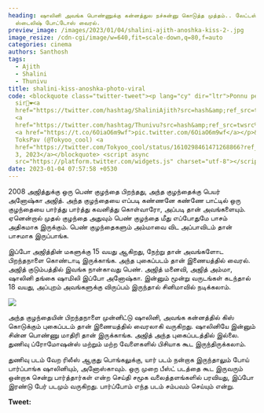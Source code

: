 ```yaml
---
heading: ஷாலினி அவங்க பொண்ணுக்கு கன்னத்துல நச்சுன்னு கொடுத்த முத்தம்.. லேட்டஸ்ட்
  ஸ்டைலிஷ் போட்டோஸ் வைரல்.
preview_image: /images/2023/01/04/shalini-ajith-anoshka-kiss-2-.jpg
image_resize: /cdn-cgi/image/w=640,fit=scale-down,q=80,f=auto
categories: cinema
authors: Santhosh
tags:
  - Ajith
  - Shalini
  - Thunivu
title: shalini-kiss-anoshka-photo-viral
code: <blockquote class="twitter-tweet"><p lang="cy" dir="ltr">Ponnu pethukanum
  sir🥺❤<a
  href="https://twitter.com/hashtag/ShaliniAjith?src=hash&amp;ref_src=twsrc%5Etfw">#ShaliniAjith</a>
  <a
  href="https://twitter.com/hashtag/Thunivu?src=hash&amp;ref_src=twsrc%5Etfw">#Thunivu</a>
  <a href="https://t.co/6OiaO6m9wf">pic.twitter.com/6OiaO6m9wf</a></p>&mdash;
  ToksPav (@Tokyoo_cool) <a
  href="https://twitter.com/Tokyoo_cool/status/1610298461471268866?ref_src=twsrc%5Etfw">January
  3, 2023</a></blockquote> <script async
  src="https://platform.twitter.com/widgets.js" charset="utf-8"></script>
date: 2023-01-04 07:57:58 +0530
---
```

2008 அஜித்துக்கு ஒரு பெண் குழந்தை பிறந்தது, அந்த குழந்தைக்கு பெயர் அனோஷ்கா அஜித். அந்த குழந்தையை எப்படி கண்ணனே கண்ணே பாட்டில் ஒரு குழந்தையை பார்த்து பார்த்து கவனித்து கொள்வாரோ, அப்படி தான் அவங்களையும். ஏனென்றால் முதல் குழந்தை அதுவும் பெண் குழந்தை மீது எப்போதுமே பாசம் அதிகமாக இருக்கும். பெண் குழந்தைகளும் அம்மாவை விட அப்பாவிடம் தான் பாசமாக இருப்பாங்க.

இப்போ அஜித்தின் மகளுக்கு 15 வயது ஆகிறது, நேற்று தான் அவங்களோட பிறந்தநாளை கொண்டாடி இருக்காங்க. அந்த புகைப்படம் தான் இணையத்தில் வைரல். அஜித் குடும்பத்தில் இவங்க நான்காவது பெண். அஜித் மனைவி, அஜித் அம்மா, ஷாலினி தங்கை ஷாமிலி இப்போ அனோஷ்கா. இன்னும் மூன்று வருடங்கள் கடந்தால் 18 வயது, அப்புறம் அவங்களுக்கு விருப்பம் இருந்தால் சினிமாவில் நடிக்கலாம்.

![](/images/2023/01/04/shalini-ajith-anoshka-kiss-1-.jpg)

அந்த குழந்தையின் பிறந்தநாளை முன்னிட்டு ஷாலினி, அவங்க கன்னத்தில் கிஸ் கொடுக்கும் புகைப்படம் தான் இணையத்தில் வைரலாகி வருகிறது. ஷாலினியே இன்னும் சின்ன பொண்ணு மாதிரி தான் இருக்காங்க. அஜித் அந்த புகைப்படத்தில் இல்லை. துணிவு ப்ரோமோஷன்ஸ் மற்றும் மற்ற வேளைகளில் பிசியாக கூட இருந்திருக்கலாம்.

துணிவு படம் வேற ரிலீஸ் ஆகுது பொங்கலுக்கு, யார் படம் நன்றாக இருந்தாலும் போய் பார்ப்பாங்க ஷாலினியும், அனோஸ்காவும். ஒரு முறை பீஸ்ட் படத்தை கூட இருவரும் ஒன்றாக சென்று பார்த்தார்கள் என்ற செய்தி சமூக வலைத்தளங்களில் பரவியது, இப்போ இரண்டு பேர் படமும் வருகிறது. பார்ப்போம் எந்த படம் சம்பவம் செய்யும் என்று. 

**T﻿weet:**